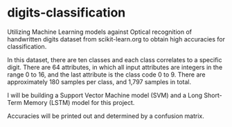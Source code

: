 # digits-classification
Utilizing Machine Learning models against Optical recognition of handwritten digits dataset from scikit-learn.org to obtain high accuracies for classification.


In this dataset, there are ten classes and each class correlates to a specific digit. There are 64 attributes, in which all input attributes are integers in the range 0 to 16, and the last attribute is the class code 0 to 9. There are approximately 180 samples per class, and 1,797 samples in total.

I will be building a Support Vector Machine model (SVM) and a Long Short-Term Memory (LSTM) model for this project. 

Accuracies will be printed out and determined by a confusion matrix.
